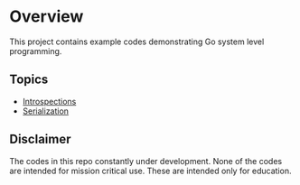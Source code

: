 # Overview

This project contains example codes demonstrating Go system level programming.

## Topics

* [Introspections](./docs/introspection.md)
* [Serialization](./docs/serialization.md)

## Disclaimer

The codes in this repo constantly under development. None of the codes are intended for mission critical use. These are intended only for education.